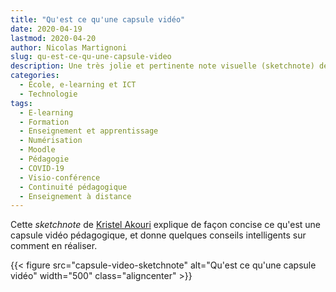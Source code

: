 ```yaml
---
title: "Qu'est ce qu'une capsule vidéo"
date: 2020-04-19
lastmod: 2020-04-20
author: Nicolas Martignoni
slug: qu-est-ce-qu-une-capsule-video
description: Une très jolie et pertinente note visuelle (sketchnote) de Kristel Akouri nous donne des conseils sur la réalisation de capsules vidéo pédagogiques.
categories:
  - École, e-learning et ICT
  - Technologie
tags:
  - E-learning
  - Formation
  - Enseignement et apprentissage
  - Numérisation
  - Moodle
  - Pédagogie
  - COVID-19
  - Visio-conférence
  - Continuité pédagogique
  - Enseignement à distance
---
```

Cette _sketchnote_ de [Kristel Akouri](https://twitter.com/KristelAkouri) explique de façon concise ce qu'est une capsule vidéo pédagogique, et donne quelques conseils intelligents sur comment en réaliser.

{{< figure src="capsule-video-sketchnote" alt="Qu'est ce qu'une capsule vidéo" width="500" class="aligncenter" >}}

<!--more-->

